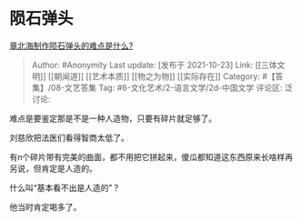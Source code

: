 # 陨石弹头
[章北海制作陨石弹头的难点是什么?](https://www.zhihu.com/question/450385950/answer/2184265671)

> Author: #Anonymity
> Last update: [发布于 2021-10-23]
> Link: [[三体文明]] [[朝闻道]] [[艺术本质]] [[物之为物]] [[实际存在]]
> Category: #【答集】/08-文艺答集
> Tag: #6-文化艺术/2-语言文学/2d-中国文学
> 评论区:
> 泛讨论:

难点是要鉴定那是不是一种人造物，只要有碎片就足够了。

刘慈欣把法医们看得智商太低了。

有n个碎片带有完美的曲面，都不用把它拼起来，傻瓜都知道这东西原来长啥样再另说，但肯定是人造的。

什么叫“基本看不出是人造的”？

他当时肯定喝多了。
